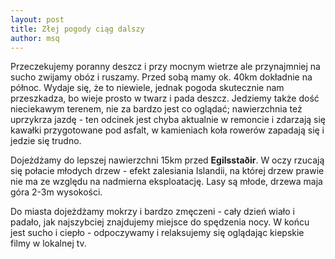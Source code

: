 ```yaml
---
layout: post
title: Złej pogody ciąg dalszy
author: msq
---
```


Przeczekujemy poranny deszcz i przy mocnym wietrze ale przynajmniej na sucho
zwijamy obóz i ruszamy. Przed sobą mamy ok. 40km dokładnie na północ. Wydaje
się, że to niewiele, jednak pogoda skutecznie nam przeszkadza, bo wieje prosto w
twarz i pada deszcz. Jedziemy także dość nieciekawym terenem, nie za bardzo jest
co oglądać; nawierzchnia też uprzykrza jazdę - ten odcinek jest chyba aktualnie
w remoncie i zdarzają się kawałki przygotowane pod asfalt, w kamieniach koła
rowerów zapadają się i jedzie się trudno.

Dojeżdżamy do lepszej nawierzchni 15km przed **Egilsstaðir**. W oczy rzucają się
połacie młodych drzew - efekt zalesiania Islandii, na której drzew prawie nie ma
ze względu na nadmierna eksploatację. Lasy są młode, drzewa maja góra 2-3m
wysokości.

Do miasta dojeżdżamy mokrzy i bardzo zmęczeni - cały dzień wiało i padało, jak
najszybciej znajdujemy miejsce do spędzenia nocy. W końcu jest sucho i ciepło -
odpoczywamy i relaksujemy się oglądając kiepskie filmy w lokalnej tv.
